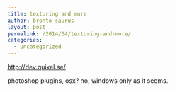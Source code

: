 ```yaml
---
title: texturing and more
author: bronto saurus
layout: post
permalink: /2014/04/texturing-and-more/
categories:
  - Uncategorized
---
```

<http://dev.quixel.se/>

photoshop plugins, osx? no, windows only as it seems.